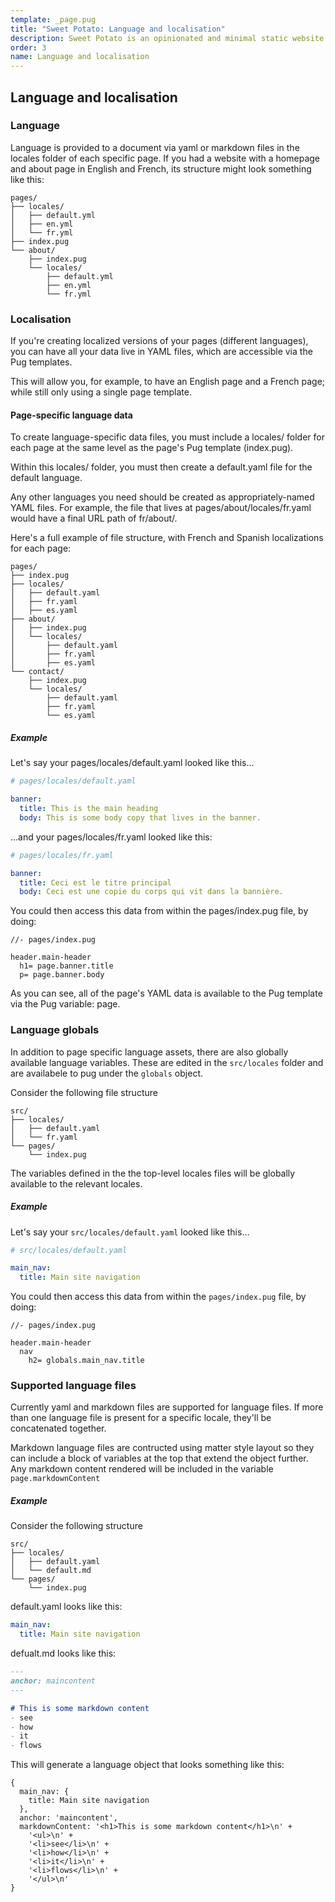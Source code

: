 ```yaml
---
template: _page.pug
title: "Sweet Potato: Language and localisation"
description: Sweet Potato is an opinionated and minimal static website generator, by We The Collective.
order: 3
name: Language and localisation
---
```


## Language and localisation

### Language

Language is provided to a document via yaml or markdown files in the locales folder of each specific page. If you had a website with a homepage and about page in English and French, its structure might look something like this:

```
pages/
├── locales/
│   ├── default.yml
│   ├── en.yml
│   └── fr.yml
├── index.pug
└── about/
    ├── index.pug
    └── locales/
        ├── default.yml
        ├── en.yml
        └── fr.yml

```

### Localisation

If you're creating localized versions of your pages (different languages), you can have all your data live in YAML files, which are accessible via the Pug templates.

This will allow you, for example, to have an English page and a French page; while still only using a single page template.

#### Page-specific language data

To create language-specific data files, you must include a locales/ folder for each page at the same level as the page's Pug template (index.pug).

Within this locales/ folder, you must then create a default.yaml file for the default language.

Any other languages you need should be created as appropriately-named YAML files.
For example, the file that lives at pages/about/locales/fr.yaml would have a final URL path of fr/about/.

Here's a full example of file structure, with French and Spanish localizations for each page:

```
pages/
├── index.pug
├── locales/
│   ├── default.yaml
│   ├── fr.yaml
│   ├── es.yaml
├── about/
│   ├── index.pug
│   └── locales/
│       ├── default.yaml
│       ├── fr.yaml
│       ├── es.yaml
└── contact/
    ├── index.pug
    └── locales/
        ├── default.yaml
        ├── fr.yaml
        └── es.yaml
```

##### Example

Let's say your pages/locales/default.yaml looked like this…

```yaml
# pages/locales/default.yaml

banner:
  title: This is the main heading
  body: This is some body copy that lives in the banner.
```

…and your pages/locales/fr.yaml looked like this:

```yaml
# pages/locales/fr.yaml

banner:
  title: Ceci est le titre principal
  body: Ceci est une copie du corps qui vit dans la bannière.
```

You could then access this data from within the pages/index.pug file, by doing:

```pug
//- pages/index.pug

header.main-header
  h1= page.banner.title
  p= page.banner.body
```

As you can see, all of the page's YAML data is available to the Pug template via the Pug variable: page.

### Language globals

In addition to page specific language assets, there are also globally available language variables. These are edited in the `src/locales` folder and are availabele to pug under the `globals` object.

Consider the following file structure

```
src/
├── locales/
│   ├── default.yaml
│   └── fr.yaml
└── pages/
    └── index.pug
```

The variables defined in the the top-level locales files will be globally available to the relevant locales.

##### Example

Let's say your `src/locales/default.yaml` looked like this…

```yaml
# src/locales/default.yaml

main_nav:
  title: Main site navigation
```

You could then access this data from within the `pages/index.pug` file, by doing:

```pug
//- pages/index.pug

header.main-header
  nav
    h2= globals.main_nav.title
```

### Supported language files

Currently yaml and markdown files are supported for language files. If more than one language file is present for a specific locale, they'll be concatenated together.

Markdown language files are contructed using matter style layout so they can include a block of variables at the top that extend the object further. Any markdown content rendered will be included in the variable `page.markdownContent`

##### Example

Consider the following structure

```
src/
├── locales/
│   ├── default.yaml
│   └── default.md
└── pages/
    └── index.pug
```

default.yaml looks like this:
```yaml
main_nav:
  title: Main site navigation
```

defualt.md looks like this:
```md
---
anchor: maincontent
---

# This is some markdown content
- see
- how
- it
- flows
```

This will generate a language object that looks something like this:
```
{
  main_nav: {
    title: Main site navigation
  },
  anchor: 'maincontent',
  markdownContent: '<h1>This is some markdown content</h1>\n' +
    '<ul>\n' +
    '<li>see</li>\n' +
    '<li>how</li>\n' +
    '<li>it</li>\n' +
    '<li>flows</li>\n' +
    '</ul>\n'
}
```